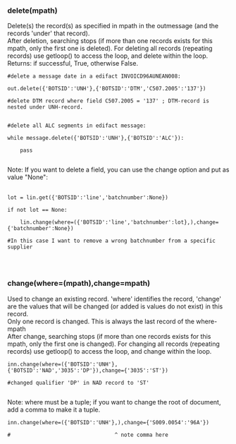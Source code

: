 ### delete(mpath) ###
Delete(s) the record(s) as specified in mpath in the outmessage (and the records 'under' that record).<br>
After deletion, searching stops (if more than one records exists for this mpath, only the first one is deleted). For deleting all records (repeating  records) use getloop() to access the loop, and delete within the loop.<br>
Returns: if successful, True, otherwise False.<br>
<pre><code>#delete a message date in a edifact INVOICD96AUNEAN008:<br>
out.delete({'BOTSID':'UNH'},{'BOTSID':'DTM','C507.2005':'137'}) <br>
#delete DTM record where field C507.2005 = '137' ; DTM-record is nested under UNH-record.<br>
</code></pre>

<pre><code>#delete all ALC segments in edifact message:<br>
while message.delete({'BOTSID':'UNH'},{'BOTSID':'ALC'}):<br>
    pass<br>
</code></pre>
Note: If you want to delete a field, you can use the change option and put as value "None":<br>
<br>
<pre><code>lot = lin.get({'BOTSID':'line','batchnumber':None})<br>
if not lot == None:<br>
    lin.change(where=({'BOTSID':'line','batchnumber':lot},),change={'batchnumber':None})<br>
#In this case I want to remove a wrong batchnumber from a specific supplier<br>
<br>
</code></pre>

<h3>change(where=(mpath),change=mpath)</h3>
Used to change an existing record. 'where'  identifies the record, 'change' are the values that will be changed (or added is values do not exist) in this record.<br>
Only one record is changed. This is always the last record of the where-mpath<br>
After change, searching stops (if more than one records exists for this mpath, only the first one is changed). For changing all records (repeating  records) use getloop() to access the loop, and change within the loop.<br>
<pre><code>inn.change(where=({'BOTSID':'UNH'},{'BOTSID':'NAD','3035':'DP'}),change={'3035':'ST'}) <br>
#changed qualifier 'DP' in NAD record to 'ST'<br>
</code></pre>

Note: where must be a tuple; if you want to change the root of document, add a comma to make it a tuple.<br>
<pre><code>inn.change(where=({'BOTSID':'UNH'},),change={'S009.0054':'96A'})<br>
#                                 ^ note comma here<br>
</code></pre>